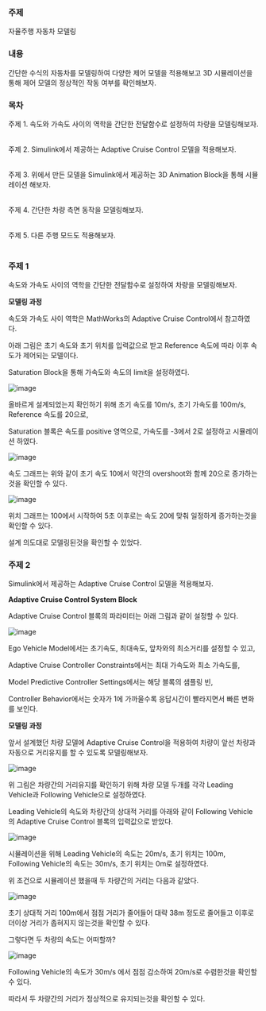<h3>주제</h3>

자율주행 자동차 모델링

<h3>내용</h3>

간단한 수식의 자동차를 모델링하여 다양한 제어 모델을 적용해보고 3D 시뮬레이션을 통해 제어 모델의 정상적인 작동 여부를 확인해보자.

<h3>목차</h3>

주제 1. 속도와 가속도 사이의 역학을 간단한 전달함수로 설정하여 차량을 모델링해보자.</br></br>

주제 2. Simulink에서 제공하는 Adaptive Cruise Control 모델을 적용해보자.</br></br>

주제 3. 위에서 만든 모델을 Simulink에서 제공하는 3D Animation Block을 통해 시뮬레이션 해보자.</br></br>

주제 4. 간단한 차량 측면 동작을 모델링해보자.</br></br>

주제 5. 다른 주행 모드도 적용해보자.</br></br>


<h3>주제 1</h3>

속도와 가속도 사이의 역학을 간단한 전달함수로 설정하여 차량을 모델링해보자.

**모델링 과정**

속도와 가속도 사이 역학은 MathWorks의 Adaptive Cruise Control에서 참고하였다.

아래 그림은 초기 속도와 초기 위치를 입력값으로 받고 Reference 속도에 따라 이후 속도가 제어되는 모델이다.

Saturation Block을 통해 가속도와 속도의 limit을 설정하였다.</br>

![image](https://user-images.githubusercontent.com/87568714/209339540-05c2b1f8-1480-494c-926c-5be759a95a81.png)

올바르게 설계되었는지 확인하기 위해 초기 속도를 10m/s, 초기 가속도를 100m/s, Reference 속도를 20으로,

Saturation 블록은 속도를 positive 영역으로, 가속도를 -3에서 2로 설정하고 시뮬레이션 하였다.</br>

![image](https://user-images.githubusercontent.com/87568714/208418711-95644abb-734b-4c8b-83db-e5a3e84466e0.png)

속도 그래프는 위와 같이 초기 속도 10에서 약간의 overshoot와 함께 20으로 증가하는것을 확인할 수 있다.</br>

![image](https://user-images.githubusercontent.com/87568714/208418935-102fffcc-44c7-4de2-a657-66e5e36f288e.png)

위치 그래프는 100에서 시작하여 5초 이후로는 속도 20에 맞춰 일정하게 증가하는것을 확인할 수 있다.

설계 의도대로 모델링된것을 확인할 수 있었다.

<h3>주제 2</h3>

Simulink에서 제공하는 Adaptive Cruise Control 모델을 적용해보자.

**Adaptive Cruise Control System Block**

Adaptive Cruise Control 블록의 파라미터는 아래 그림과 같이 설정할 수 있다.</br>

![image](https://user-images.githubusercontent.com/87568714/209351415-31a1d2ff-4ded-49ed-bd8b-2a314419fa0b.png)

Ego Vehicle Model에서는 초기속도, 최대속도, 앞차와의 최소거리를 설정할 수 있고,

Adaptive Cruise Controller Constraints에서는 최대 가속도와 최소 가속도를,

Model Predictive Controller Settings에서는 해당 블록의 샘플링 빈,

Controller Behavior에서는 숫자가 1에 가까울수록 응답시간이 빨라지면서 빠른 변화를 보인다.

**모델링 과정**

앞서 설계했던 차량 모델에 Adaptive Cruise Control을 적용하여 차량이 앞선 차량과 자동으로 거리유지를 할 수 있도록 모델링해보자.</br>

![image](https://user-images.githubusercontent.com/87568714/209345521-7e5a3cc2-802b-4d5f-8a9d-8c924f86057f.png)

위 그림은 차량간의 거리유지를 확인하기 위해 차량 모델 두개를 각각 Leading Vehicle과 Following Vehicle으로 설정하였다.

Leading Vehicle의 속도와 차량간의 상대적 거리를 아래와 같이 Following Vehicle의 Adaptive Cruise Control 블록의 입력값으로 받았다.</br>

![image](https://user-images.githubusercontent.com/87568714/209345111-8240df38-5b21-4919-9687-e5477fa2ddf6.png)

시뮬레이션을 위해 Leading Vehicle의 속도는 20m/s, 초기 위치는 100m, Following Vehicle의 속도는 30m/s, 초기 위치는 0m로 설정하였다.

위 조건으로 시뮬레이션 했을때 두 차량간의 거리는 다음과 같았다.</br>

![image](https://user-images.githubusercontent.com/87568714/209346859-abbaf8fe-fe42-4a3f-9493-2c59fcf7b8b1.png)

초기 상대적 거리 100m에서 점점 거리가 줄어들어 대략 38m 정도로 줄어들고 이후로 더이상 거리가 좁혀지지 않는것을 확인할 수 있다.

그렇다면 두 차량의 속도는 어떠할까?</br>

![image](https://user-images.githubusercontent.com/87568714/209347479-5aae89c0-1343-4b70-ada2-64c39aba7bf7.png)

Following Vehicle의 속도가 30m/s 에서 점점 감소하여 20m/s로 수렴한것을 확인할 수 있다.

따라서 두 차량간의 거리가 정상적으로 유지되는것을 확인할 수 있다.

